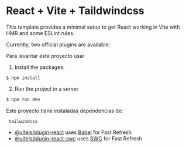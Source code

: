 # React + Vite + Taildwindcss

This template provides a minimal setup to get React working in Vite with HMR and some ESLint rules.

Currently, two official plugins are available:

Para levantar este proyecto usar

1. Install the packages:

```
$ npm install
```

2. Run the project in a server

```bash
$ npm run dev
```

Este proyecto tiene instaladas dependencias de:

```
 tailwindcss
```

- [@vitejs/plugin-react](https://github.com/vitejs/vite-plugin-react/blob/main/packages/plugin-react/README.md) uses [Babel](https://babeljs.io/) for Fast Refresh
- [@vitejs/plugin-react-swc](https://github.com/vitejs/vite-plugin-react-swc) uses [SWC](https://swc.rs/) for Fast Refresh
